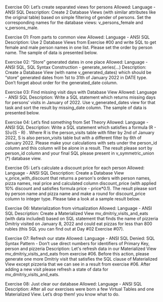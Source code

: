 Exercise 00: Let’s create separated views for persons
Allowed: Language - ANSI SQL
Description: Create 2 Database Views (with similar attributes like the original table) based on simple filtering of gender of persons. Set the corresponding names for the database views: v\_persons\_female and v\_persons\_male.

Exercise 01: From parts to common view
Allowed: Language - ANSI SQL
Description: Use 2 Database Views from Exercise #00 and write SQL to get female and male person names in one list. Please set the order by person name. The sample of data is presented below.

Exercise 02: “Store” generated dates in one place
Allowed: Language - ANSI SQL, SQL Syntax Construction - generate\_series(...)
Description: Create a Database View (with name v\_generated\_dates) which should be “store” generated dates from 1st to 31th of January 2022 in DATE type. Don’t forget about order for the generated\_date column.

Exercise 03: Find missing visit days with Database View
Allowed: Language - ANSI SQL
Description: Write a SQL statement which returns missing days for persons’ visits in January of 2022. Use v\_generated\_dates view for that task and sort the result by missing\_date column. The sample of data is presented below.

Exercise 04: Let’s find something from Set Theory
Allowed: Language - ANSI SQL
Description: Write a SQL statement which satisfies a formula (R - S)∪(S - R) . Where R is the person\_visits table with filter by 2nd of January 2022, S is also person\_visits table but with a different filter by 6th of January 2022. Please make your calculations with sets under the person\_id column and this column will be alone in a result. The result please sort by person\_id column and your final SQL please present in v\_symmetric\_union (\*) database view.

Exercise 05: Let’s calculate a discount price for each person
Allowed: Language - ANSI SQL
Description: Create a Database View v\_price\_with\_discount that returns a person's orders with person names, pizza names, real price and calculated column discount\_price (with applied 10% discount and satisfies formula price - price\*0.1). The result please sort by person name and pizza name and make a round for discount\_price column to integer type. Please take a look at a sample result below.

Exercise 06: Materialization from virtualization
Allowed: Language - ANSI SQL
Description: Create a Materialized View mv\_dmitriy\_visits\_and\_eats (with data included) based on SQL statement that finds the name of pizzeria Dmitriy visited on January 8, 2022 and could eat pizzas for less than 800 rubles (this SQL you can find out at Day #02 Exercise #07).

Exercise 07: Refresh our state
Allowed: Language - ANSI SQL
Denied: SQL Syntax Pattern - Don’t use direct numbers for identifiers of Primary Key, person and pizzeria
Description: Let's refresh data in our Materialized View mv\_dmitriy\_visits\_and\_eats from exercise #06. Before this action, please generate one more Dmitriy visit that satisfies the SQL clause of Materialized View except pizzeria that we can see in a result from exercise #06. After adding a new visit please refresh a state of data for mv\_dmitriy\_visits\_and\_eats.

Exercise 08: Just clear our database
Allowed: Language - ANSI SQL
Description: After all our exercises were born a few Virtual Tables and one Materialized View. Let’s drop them! you know what to do.